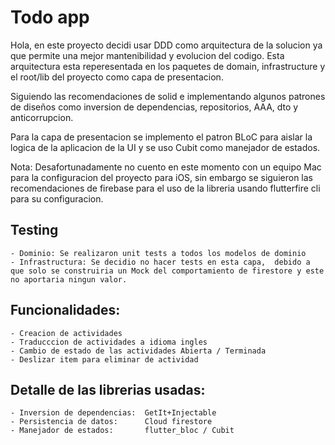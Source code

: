 # Todo app

Hola,  en este proyecto decidi usar DDD como arquitectura de la solucion ya que permite una mejor mantenibilidad y evolucion del codigo. Esta arquitectura esta reperesentada en los paquetes de domain, infrastructure y el root/lib del proyecto como capa de presentacion.

Siguiendo las recomendaciones de solid e implementando algunos patrones de diseños como inversion de dependencias, repositorios, AAA, dto y anticorrupcion.

Para la capa de presentacion se implemento el patron BLoC para aislar la logica de la aplicacion de la UI y se uso Cubit como manejador de estados. 

Nota: Desafortunadamente no cuento en este momento con un equipo Mac para la configuracion del proyecto para iOS,  sin embargo se siguieron las recomendaciones de firebase para el uso de la libreria usando flutterfire cli para su configuracion. 

## Testing
    - Dominio: Se realizaron unit tests a todos los modelos de dominio
    - Infrastructura: Se decidio no hacer tests en esta capa,  debido a que solo se construiria un Mock del comportamiento de firestore y este no aportaria ningun valor.
    

## Funcionalidades:

    - Creacion de actividades
    - Traducccion de actividades a idioma ingles
    - Cambio de estado de las actividades Abierta / Terminada
    - Deslizar item para eliminar de actividad

## Detalle de las librerias usadas:

    - Inversion de dependencias:  GetIt+Injectable
    - Persistencia de datos:      Cloud firestore
    - Manejador de estados:       flutter_bloc / Cubit


